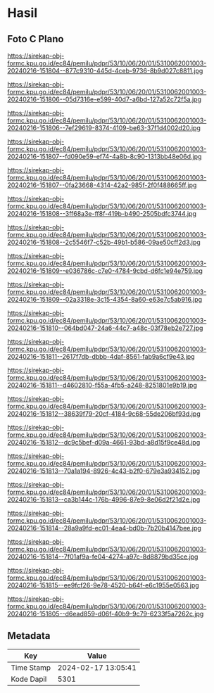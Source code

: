 # Hasil

## Foto C Plano

https://sirekap-obj-formc.kpu.go.id/ec84/pemilu/pdpr/53/10/06/20/01/5310062001003-20240216-151804--877c9310-445d-4ceb-9736-8b9d027c8811.jpg

https://sirekap-obj-formc.kpu.go.id/ec84/pemilu/pdpr/53/10/06/20/01/5310062001003-20240216-151806--05d7316e-e599-40d7-a6bd-127a52c72f5a.jpg

https://sirekap-obj-formc.kpu.go.id/ec84/pemilu/pdpr/53/10/06/20/01/5310062001003-20240216-151806--7ef29619-8374-4109-be63-37f1d4002d20.jpg

https://sirekap-obj-formc.kpu.go.id/ec84/pemilu/pdpr/53/10/06/20/01/5310062001003-20240216-151807--fd090e59-ef74-4a8b-8c90-1313bb48e06d.jpg

https://sirekap-obj-formc.kpu.go.id/ec84/pemilu/pdpr/53/10/06/20/01/5310062001003-20240216-151807--0fa23668-4314-42a2-985f-2f0f488665ff.jpg

https://sirekap-obj-formc.kpu.go.id/ec84/pemilu/pdpr/53/10/06/20/01/5310062001003-20240216-151808--3ff68a3e-ff8f-419b-b490-2505bdfc3744.jpg

https://sirekap-obj-formc.kpu.go.id/ec84/pemilu/pdpr/53/10/06/20/01/5310062001003-20240216-151808--2c5546f7-c52b-49b1-b586-09ae50cff2d3.jpg

https://sirekap-obj-formc.kpu.go.id/ec84/pemilu/pdpr/53/10/06/20/01/5310062001003-20240216-151809--e036786c-c7e0-4784-9cbd-d6fc1e94e759.jpg

https://sirekap-obj-formc.kpu.go.id/ec84/pemilu/pdpr/53/10/06/20/01/5310062001003-20240216-151809--02a3318e-3c15-4354-8a60-e63e7c5ab916.jpg

https://sirekap-obj-formc.kpu.go.id/ec84/pemilu/pdpr/53/10/06/20/01/5310062001003-20240216-151810--064bd047-24a6-44c7-a48c-03f78eb2e727.jpg

https://sirekap-obj-formc.kpu.go.id/ec84/pemilu/pdpr/53/10/06/20/01/5310062001003-20240216-151811--2617f7db-dbbb-4daf-8561-fab9a6cf9e43.jpg

https://sirekap-obj-formc.kpu.go.id/ec84/pemilu/pdpr/53/10/06/20/01/5310062001003-20240216-151811--d4602810-f55a-4fb5-a248-8251801e9b19.jpg

https://sirekap-obj-formc.kpu.go.id/ec84/pemilu/pdpr/53/10/06/20/01/5310062001003-20240216-151812--38639f79-20cf-4184-9c68-55de206bf93d.jpg

https://sirekap-obj-formc.kpu.go.id/ec84/pemilu/pdpr/53/10/06/20/01/5310062001003-20240216-151812--dc9c5bef-d09a-4661-93bd-a8d15f9ce48d.jpg

https://sirekap-obj-formc.kpu.go.id/ec84/pemilu/pdpr/53/10/06/20/01/5310062001003-20240216-151813--70a1a194-8926-4c43-b2f0-679e3a934152.jpg

https://sirekap-obj-formc.kpu.go.id/ec84/pemilu/pdpr/53/10/06/20/01/5310062001003-20240216-151813--ca3b144c-176b-4996-87e9-8e06d2f21d2e.jpg

https://sirekap-obj-formc.kpu.go.id/ec84/pemilu/pdpr/53/10/06/20/01/5310062001003-20240216-151814--28a9a9fd-ec01-4ea4-bd0b-7b20b4147bee.jpg

https://sirekap-obj-formc.kpu.go.id/ec84/pemilu/pdpr/53/10/06/20/01/5310062001003-20240216-151814--7f01af9a-fe04-4274-a97c-8d8879bd35ce.jpg

https://sirekap-obj-formc.kpu.go.id/ec84/pemilu/pdpr/53/10/06/20/01/5310062001003-20240216-151815--ee9fcf26-9e78-4520-b64f-e6c1955e0563.jpg

https://sirekap-obj-formc.kpu.go.id/ec84/pemilu/pdpr/53/10/06/20/01/5310062001003-20240216-151805--d6ead859-d06f-40b9-9c79-6233f5a7262c.jpg


## Metadata

| Key        | Value               |
| ---------- | ------------------- |
| Time Stamp | 2024-02-17 13:05:41 |
| Kode Dapil | 5301                |



